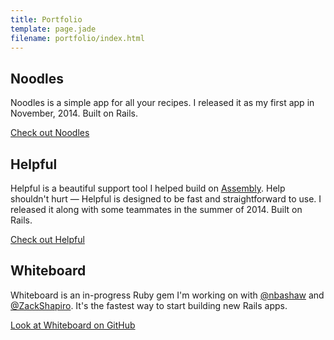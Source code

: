 ```yaml
---
title: Portfolio
template: page.jade
filename: portfolio/index.html
---
```


## Noodles
Noodles is a simple app for all your recipes. I released it as my first app in November, 2014. Built on Rails.

[Check out Noodles](http://www.getnoodl.es/)

## Helpful
Helpful is a beautiful support tool I helped build on [Assembly](http://assembly.com). Help shouldn't hurt &mdash; Helpful is designed to be fast and straightforward to use. I released it along with some teammates in the summer of 2014. Built on Rails.

[Check out Helpful](http://helpful.io/)

## Whiteboard
Whiteboard is an in-progress Ruby gem I'm working on with [@nbashaw](https:/twitter.com/nbashaw) and [@ZackShapiro](https:/twitter.com/ZackShapiro). It's the fastest way to start building new Rails apps.

[Look at Whiteboard on GitHub](https://github.com/whiteboard-gem/whiteboard/)
